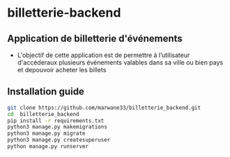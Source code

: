 # billetterie-backend

## Application de billetterie d'événements

- L'objectif de cette application est de permettre à l’utilisateur d'accéderaux plusieurs événements valables dans sa ville ou bien pays et depouvoir acheter les billets

## Installation guide

```bash
git clone https://github.com/marwane33/billetterie_backend.git
cd  billetterie_backend
pip install -r requirements.txt
python3 manage.py makemigrations
python3 manage.py migrate
python3 manage.py createsuperuser
python manage.py runserver
```
